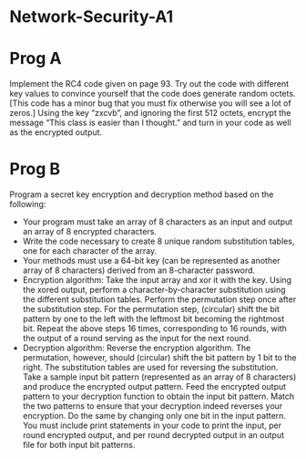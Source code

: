 # Network-Security-A1
# Prog A
Implement the RC4 code given on page 93. Try out the code with
different key values to convince yourself that the code does generate random
octets. [This code has a minor bug that you must fix otherwise you will see a lot
of zeros.] Using the key “zxcvb”, and ignoring the first 512 octets, encrypt the
message “This class is easier than I thought.” and turn in your code as well as the
encrypted output.
# Prog B
Program a secret key encryption and decryption method based on the
following:
- Your program must take an array of 8 characters as an input and output an array
of 8 encrypted characters.
- Write the code necessary to create 8 unique random substitution tables, one for
each character of the array.
- Your methods must use a 64-bit key (can be represented as another array of 8
characters) derived from an 8-character password.
- Encryption algorithm: Take the input array and xor it with the key. Using the
xored output, perform a character-by-character substitution using the different
substitution tables. Perform the permutation step once after the substitution step.
For the permutation step, (circular) shift the bit pattern by one to the left with the
leftmost bit becoming the rightmost bit. Repeat the above steps 16 times,
corresponding to 16 rounds, with the output of a round serving as the input for the
next round.
- Decryption algorithm: Reverse the encryption algorithm. The permutation,
however, should (circular) shift the bit pattern by 1 bit to the right. The
substitution tables are used for reversing the substitution.
Take a sample input bit pattern (represented as an array of 8 characters) and produce the
encrypted output pattern. Feed the encrypted output pattern to your decryption function to
obtain the input bit pattern. Match the two patterns to ensure that your decryption indeed
reverses your encryption. Do the same by changing only one bit in the input pattern. You
must include print statements in your code to print the input, per round encrypted output,
and per round decrypted output in an output file for both input bit patterns.
